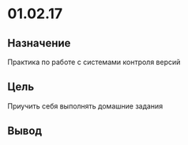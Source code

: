# 01.02.17
<h2>Назначение</h2>
<p>Практика по работе с системами контроля версий</p>
<h2>Цель</h2> 
<p>Приучить себя выполнять домашние задания<p>
<h2>Вывод</h2>

